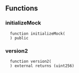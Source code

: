 


## Functions
### initializeMock
```solidity
  function initializeMock(
  ) public
```




### version2
```solidity
  function version2(
  ) external returns (uint256)
```




